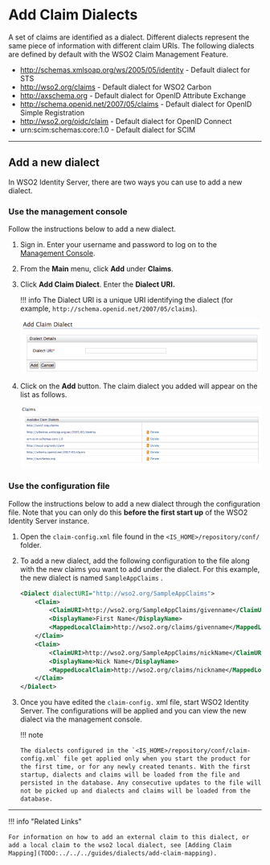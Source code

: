# Add Claim Dialects

A set of claims are identified as a dialect. Different dialects represent the same piece of information with different claim URIs. The following dialects are defined by default with the WSO2 Claim Management Feature.

- http://schemas.xmlsoap.org/ws/2005/05/identity - Default dialect for STS
- http://wso2.org/claims - Default dialect for WSO2 Carbon
- http://axschema.org - Default dialect for OpenID Attribute Exchange
- http://schema.openid.net/2007/05/claims - Default dialect for OpenID Simple Registration
- http://wso2.org/oidc/claim - Default dialect for OpenID Connect
- urn:scim:schemas:core:1.0 - Default dialect for SCIM

---

## Add a new dialect

In WSO2 Identity Server, there are two ways you can use to add a new dialect.

### Use the management console

Follow the instructions below to add a new dialect.

1.  Sign in. Enter your username and password to log on to the
    [Management Console](../../../deploy/get-started/get-started-with-the-management-console).
2.  From the **Main** menu, click **Add** under **Claims**.
3.  Click **Add Claim Dialect**. Enter the **Dialect URI.**

    !!! info 
        The Dialect URI is a unique URI identifying the dialect (for example, `http://schema.openid.net/2007/05/claims`).

    ![unique-uri](../../assets/img/guides/unique-uri.png)

4.  Click on the **Add** button. The claim dialect you added will appear on the list as follows.

    ![claim-dialect](../../assets/img/guides/claim-dialect.png)

### Use the configuration file

Follow the instructions below to add a new  dialect through the configuration file. Note that you can only do this **before the first
start up** of the WSO2 Identity Server instance.

1.  Open the `claim-config.xml` file found in the
    `<IS_HOME>/repository/conf/` folder.
2.  To add a new dialect, add the following configuration to the
    file along with the new claims you want to add under the dialect.
    For this example, the new dialect is named
    `SampleAppClaims` .

    ``` xml
    <Dialect dialectURI="http://wso2.org/SampleAppClaims">
        <Claim>
            <ClaimURI>http://wso2.org/SampleAppClaims/givenname</ClaimURI>
            <DisplayName>First Name</DisplayName>
            <MappedLocalClaim>http://wso2.org/claims/givenname</MappedLocalClaim>
        </Claim>
        <Claim>
            <ClaimURI>http://wso2.org/SampleAppClaims/nickName</ClaimURI>
            <DisplayName>Nick Name</DisplayName>
            <MappedLocalClaim>http://wso2.org/claims/nickname</MappedLocalClaim>
        </Claim>
    </Dialect>
    ```

3.  Once you have edited the `claim-config.` xml file, start WSO2 Identity Server. The configurations will be applied
    and you can view the new dialect via the management console.

    !!! note
    
        The dialects configured in the `<IS_HOME>/repository/conf/claim-config.xml` file get applied only when you start the product for the first time, or for any newly created tenants. With the first startup, dialects and claims will be loaded from the file and persisted in the database. Any consecutive updates to the file will not be picked up and dialects and claims will be loaded from the database.
    
----

!!! info "Related Links"

    For information on how to add an external claim to this dialect, or add a local claim to the wso2 local dialect, see [Adding Claim Mapping](TODO:../../../guides/dialects/add-claim-mapping).
